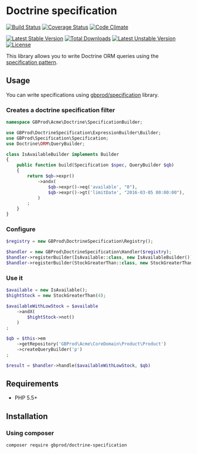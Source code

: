 # Doctrine specification

[![Build Status](https://travis-ci.org/gbprod/doctrine-specification.svg?branch=master)](https://travis-ci.org/gbprod/doctrine-specification) [![Coverage Status](https://coveralls.io/repos/github/gbprod/doctrine-specification/badge.svg?branch=master)](https://coveralls.io/github/gbprod/doctrine-specification?branch=master) [![Code Climate](https://codeclimate.com/github/gbprod/doctrine-specification/badges/gpa.svg)](https://codeclimate.com/github/gbprod/doctrine-specification)

[![Latest Stable Version](https://poser.pugx.org/gbprod/doctrine-specification/v/stable)](https://packagist.org/packages/gbprod/doctrine-specification) [![Total Downloads](https://poser.pugx.org/gbprod/doctrine-specification/downloads)](https://packagist.org/packages/gbprod/doctrine-specification) [![Latest Unstable Version](https://poser.pugx.org/gbprod/doctrine-specification/v/unstable)](https://packagist.org/packages/gbprod/doctrine-specification) [![License](https://poser.pugx.org/gbprod/doctrine-specification/license)](https://packagist.org/packages/gbprod/doctrine-specification)

This library allows you to write Doctrine ORM queries using the [specification pattern](http://en.wikipedia.org/wiki/Specification_pattern).

## Usage

You can write specifications using [gbprod/specification](https://github.com/gbprod/specification) library.

### Creates a doctrine specification filter

```php
namespace GBProd\Acme\Doctrine\SpecificationBuilder;

use GBProd\DoctrineSpecification\ExpressionBuilder\Builder;
use GBProd\Specification\Specification;
use Doctrine\ORM\QueryBuilder;

class IsAvailableBuilder implements Builder
{
    public function build(Specification $spec, QueryBuilder $qb)
    {
        return $qb->expr()
            ->andx(
                $qb->expr()->eq('available', "0"),
                $qb->expr()->gt('limitDate', "2016-03-05 00:00:00"),
            )
        ;
    }
}
```

### Configure

```php
$registry = new GBProd\DoctrineSpecification\Registry();

$handler = new GBProd\DoctrineSpecification\Handler($registry);
$handler->registerBuilder(IsAvailable::class, new IsAvailableBuilder());
$handler->registerBuilder(StockGreaterThan::class, new StockGreaterThanBuilder());
```

### Use it

```php
$available = new IsAvailable();
$hightStock = new StockGreaterThan(4);

$availableWithLowStock = $available
    ->andX(
        $hightStock->not()
    )
;

$qb = $this->em
    ->getRepository('GBProd\Acme\CoreDomain\Product\Product')
    ->createQueryBuilder('p')
;

$result = $handler->handle($availableWithLowStock, $qb)
```

## Requirements

 * PHP 5.5+

## Installation

### Using composer

```bash
composer require gbprod/doctrine-specification
```